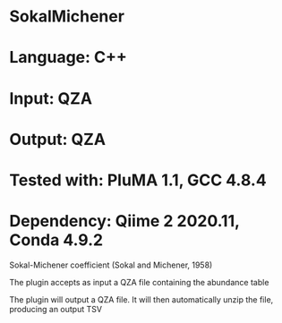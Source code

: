 # SokalMichener
# Language: C++
# Input: QZA
# Output: QZA
# Tested with: PluMA 1.1, GCC 4.8.4
# Dependency: Qiime 2 2020.11, Conda 4.9.2

Sokal-Michener coefficient (Sokal and Michener, 1958) 

The plugin accepts as input a QZA file containing the abundance table

The plugin will output a QZA file.  It will then automatically unzip the file, producing an output TSV
